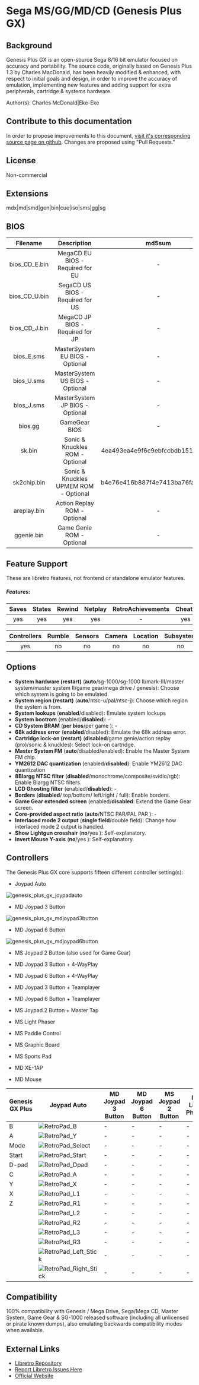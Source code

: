 # Sega MS/GG/MD/CD (Genesis Plus GX)

## Background

Genesis Plus GX is an open-source Sega 8/16 bit emulator focused on accuracy and portability. The source code, originally based on Genesis Plus 1.3 by Charles MacDonald, has been heavily modified & enhanced, with respect to initial goals and design, in order to improve the accuracy of emulation, implementing new features and adding support for extra peripherals, cartridge & systems hardware.

Author(s): Charles McDonald|Eke-Eke

## Contribute to this documentation

In order to propose improvements to this document, [visit it's corresponding source page on github](https://github.com/libretro/docs/blob/master/docs/library/genesis_plus_gx.md). Changes are proposed using "Pull Requests."

## License

Non-commercial

## Extensions

mdx|md|smd|gen|bin|cue|iso|sms|gg|sg

## BIOS

|   Filename    |    Description     |              md5sum              |
|:-------------:|:------------------:|:--------------------------------:|
| bios_CD_E.bin | MegaCD EU BIOS - Required for EU | - |
| bios_CD_U.bin | SegaCD US BIOS - Required for US | - |
| bios_CD_J.bin | MegaCD JP BIOS - Required for JP | - |
| bios_E.sms    | MasterSystem EU BIOS - Optional | - |
| bios_U.sms    | MasterSystem US BIOS - Optional | - |
| bios_J.sms    | MasterSystem JP BIOS - Optional | - |
| bios.gg       | GameGear BIOS | - |
| sk.bin        | Sonic & Knuckles ROM - Optional | 4ea493ea4e9f6c9ebfccbdb15110367e |
| sk2chip.bin   | Sonic & Knuckles UPMEM ROM - Optional  | b4e76e416b887f4e7413ba76fa735f16 |
| areplay.bin   | Action Replay ROM - Optional | - |
| ggenie.bin    | Game Genie ROM - Optional | - |

## Feature Support

These are libretro features, not frontend or standalone emulator features.

##### Features:

| Saves | States      | Rewind | Netplay | RetroAchievements | Cheats |
|:-----:|:-----------:|:------:|:-------:|:-----------------:|:------:|
|  yes  |   yes       | yes    |  yes    |       -           | yes    |

| Controllers     | Rumble | Sensors | Camera | Location | Subsystem     |
|:---------------:|:------:|:-------:|:------:|:--------:|:-------------:|
|      yes        |  no    |   no    |  no    |   no     |      no       |

## Options

- **System hardware (restart)** (**auto**/sg-1000/sg-1000 II/mark-III/master system/master system II/game gear/mega drive / genesis): Choose which system is going to be emulated.
- **System region (restart)** (**auto**/ntsc-u/pal/ntsc-j): Choose which region the system is from.  
- **System lookups** (**enabled**/disabled): Emulate system lockups 
- **System bootrom** (enabled/**disabled**): -
- **CD System BRAM** (**per bios**/per game ): -
- **68k address error** (**enabled**/disabled): Emulate the 68k address error.
- **Cartridge lock-on (restart)** (**disabled**/game genie/action replay (pro)/sonic & knuckles): Select lock-on cartridge.   
- **Master System FM** (**auto**/disabled/enabled): Enable the Master System FM chip.
- **YM2612 DAC quantization** (enabled/**disabled**): Enable YM2612 DAC quantization
- **8Blargg NTSC filter** (**disabled**/monochrome/composite/svidio/rgb): Enable Blargg NTSC filters.  
- **LCD Ghosting filter** (enabled/**disabled**): - 
- **Borders** (**disabled**/ top/bottom/ left/right / full): Enable borders.  
- **Game Gear extended screen** (enabled/**disabled**: Extend the Game Gear screen.
- **Core-provided aspect ratio** (**auto**/NTSC PAR/PAL PAR ): - 
- **Interlaced mode 2 output** (**single field**/double field): Change how interlaced mode 2 output is handled.   
- **Show Lightgun crosshair** (**no**/yes ): Self-explanatory. 
- **Invert Mouse Y-axis** (**no**/yes ): Self-explanatory. 

## Controllers

The Genesis Plus GX core supports fifteen different controller setting(s):

* Joypad Auto

![genesis_plus_gx_joypadauto](images/Controllers/genesis_plus_gx_joypad_auto.png)

* MD Joypad 3 Button

![genesis_plus_gx_mdjoypad3button](images/Controllers/genesis_plus_gx_mdjoypad3button.png)

* MD Joypad 6 Button

![genesis_plus_gx_mdjoypad6button](images/Controllers/genesis_plus_gx_mdjoybutton6button.png)

* MS Joypad 2 Button (also used for Game Gear)

* MD Joypad 3 Button + 4-WayPlay

* MD Joypad 6 Button + 4-WayPlay

* MD Joypad 3 Button + Teamplayer

* MD Joypad 6 Button + Teamplayer

* MS Joypad 2 Button + Master Tap

* MS Light Phaser

* MS Paddle Control

* MS Graphic Board

* MS Sports Pad

* MD XE-1AP

* MD Mouse

| Genesis GX Plus | Joypad Auto                                                    | MD Joypad 3 Button | MD Joypad 6 Button | MS Joypad 2 Button | MS Light Phaser | MS Paddle Control | MS Graphic Board | MS Sports Pad | MS XE-1AP | MD Mouse | 
|-----------------|----------------------------------------------------------------|--------------------|--------------------|--------------------|-----------------|-------------------|------------------|---------------|-----------|----------|                   
| B               | ![RetroPad_B](images/RetroPad/Retro_B_Round.png)               | -                  | -                  | -                  | -               | -                 | -                | -             | -         | -        |                                              
| A               | ![RetroPad_Y](images/RetroPad/Retro_Y_Round.png)               | -                  | -                  | -                  | -               | -                 | -                | -             | -         | -        |
| Mode            | ![RetroPad_Select](images/RetroPad/Retro_Select.png)           | -                  | -                  | -                  | -               | -                 | -                | -             | -         | -        |
| Start           | ![RetroPad_Start](images/RetroPad/Retro_Start.png)             | -                  | -                  | -                  | -               | -                 | -                | -             | -         | -        |
| D-pad           | ![RetroPad_Dpad](images/RetroPad/Retro_Dpad.png)               | -                  | -                  | -                  | -               | -                 | -                | -             | -         | -        |
| C               | ![RetroPad_A](images/RetroPad/Retro_A_Round.png)               | -                  | -                  | -                  | -               | -                 | -                | -             | -         | -        |
| Y               | ![RetroPad_X](images/RetroPad/Retro_X_Round.png)               | -                  | -                  | -                  | -               | -                 | -                | -             | -         | -        |
| X               | ![RetroPad_L1](images/RetroPad/Retro_L1.png)                   | -                  | -                  | -                  | -               | -                 | -                | -             | -         | -        |
| Z               | ![RetroPad_R1](images/RetroPad/Retro_R1.png)                   | -                  | -                  | -                  | -               | -                 | -                | -             | -         | -        |
|                 | ![RetroPad_L2](images/RetroPad/Retro_L2_Temp.png)              | -                  | -                  | -                  | -               | -                 | -                | -             | -         | -        |
|                 | ![RetroPad_R2](images/RetroPad/Retro_R2.png)                   | -                  | -                  | -                  | -               | -                 | -                | -             | -         | -        |
|                 | ![RetroPad_L3](images/RetroPad/Retro_L3.png)                   | -                  | -                  | -                  | -               | -                 | -                | -             | -         | -        |
|                 | ![RetroPad_R3](images/RetroPad/Retro_R3.png)                   | -                  | -                  | -                  | -               | -                 | -                | -             | -         | -        |
|                 | ![RetroPad_Left_Stick](images/RetroPad/Retro_Left_Stick.png)   | -                  | -                  | -                  | -               | -                 | -                | -             | -         | -        |
|                 | ![RetroPad_Right_Stick](images/RetroPad/Retro_Right_Stick.png) | -                  | -                  | -                  | -               | -                 | -                | -             | -         | -        |


## Compatibility

100% compatibility with Genesis / Mega Drive, Sega/Mega CD, Master System, Game Gear & SG-1000 released software (including all unlicensed or pirate known dumps), also emulating backwards compatibility modes when available.

## External Links

* [Libretro Repository](https://github.com/libretro/Genesis-Plus-GX)
* [Report Libretro Issues Here](https://github.com/libretro/libretro-meta/issues)
* [Official Website](https://github.com/ekeeke/Genesis-Plus-GX)
